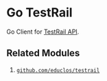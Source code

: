 # Go TestRail

Go Client for [TestRail API](https://support.testrail.com/hc/en-us/articles/7077039051284-Accessing-the-TestRail-API#h_01J53NS432TJFBGHMFVVVEHPKQ).

## Related Modules

1. [`github.com/educlos/testrail`](https://github.com/educlos/testrail)